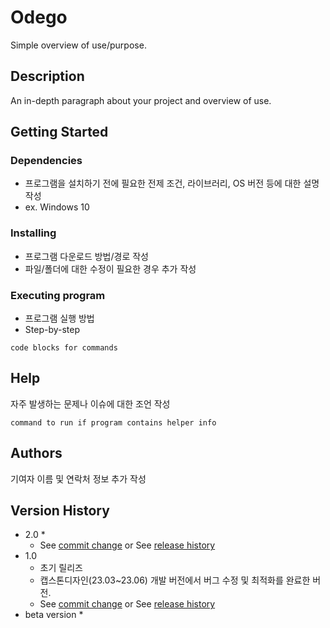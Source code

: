 # Odego

Simple overview of use/purpose.

## Description

An in-depth paragraph about your project and overview of use.

## Getting Started

### Dependencies

* 프로그램을 설치하기 전에 필요한 전제 조건, 라이브러리, OS 버전 등에 대한 설명 작성
* ex. Windows 10

### Installing

* 프로그램 다운로드 방법/경로 작성
* 파일/폴더에 대한 수정이 필요한 경우 추가 작성

### Executing program

* 프로그램 실행 방법
* Step-by-step
```
code blocks for commands
```

## Help

자주 발생하는 문제나 이슈에 대한 조언 작성
```
command to run if program contains helper info
```

## Authors

기여자 이름 및 연락처 정보 추가 작성


## Version History

* 2.0
    * 
    * See [commit change]() or See [release history]()
* 1.0
    * 초기 릴리즈
    * 캡스톤디자인(23.03~23.06) 개발 버전에서 버그 수정 및 최적화를 완료한 버전.
    * See [commit change]() or See [release history]()
* beta version
    * 
